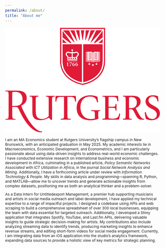 ```yaml
---
permalink: /about/
title: "About me"
---
```


![Rutgers University Logo](assets/images/Rutgers_University_Logo.png)


<div style="font-size: 12px;">
  <p>
    I am an MA Economics student at Rutgers University’s flagship campus in New Brunswick, with an anticipated graduation in May 2025. My academic interests lie in Macroeconomics, Economic Development, and Econometrics, and I am particularly passionate about using data-driven insights to address real-world economic challenges. I have conducted extensive research on international business and economic development in Africa, culminating in a published article, <i>Policy Semantic Networks Associated with ICT Utilization in Africa</i>, in the journal <i>Social Network Analysis and Mining</i>. Additionally, I have a forthcoming article under review with <i>Information Technology & People</i>. My skills in data analysis and programming—spanning R, Python, and MATLAB—allow me to uncover trends and generate actionable insights from complex datasets, positioning me as both an analytical thinker and a problem-solver.
  </p>
  
  <p>
    As a Data Intern for Untitledexport Management, a premier hub supporting musicians and artists in social media outreach and label development, I have applied my technical expertise to a range of impactful projects. I designed a codebase using APIs and web scraping to build a comprehensive spreadsheet of over 300 local businesses, equipping the team with data essential for targeted outreach. Additionally, I developed a Shiny application that integrates Spotify, YouTube, and Last.fm APIs, delivering valuable insights to guide strategic decision-making for artists. My contributions also include analyzing streaming data to identify trends, producing marketing insights to enhance revenue streams, and editing short-form videos for social media engagement. Currently, I am integrating data from an iOS application into the studio’s analytics framework, expanding data sources to provide a holistic view of key metrics for strategic planning.
  </p>
</div>
